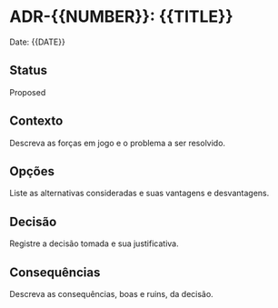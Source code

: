 # ADR-{{NUMBER}}: {{TITLE}}

Date: {{DATE}}

## Status
Proposed

## Contexto
Descreva as forças em jogo e o problema a ser resolvido.

## Opções
Liste as alternativas consideradas e suas vantagens e desvantagens.

## Decisão
Registre a decisão tomada e sua justificativa.

## Consequências
Descreva as consequências, boas e ruins, da decisão.
